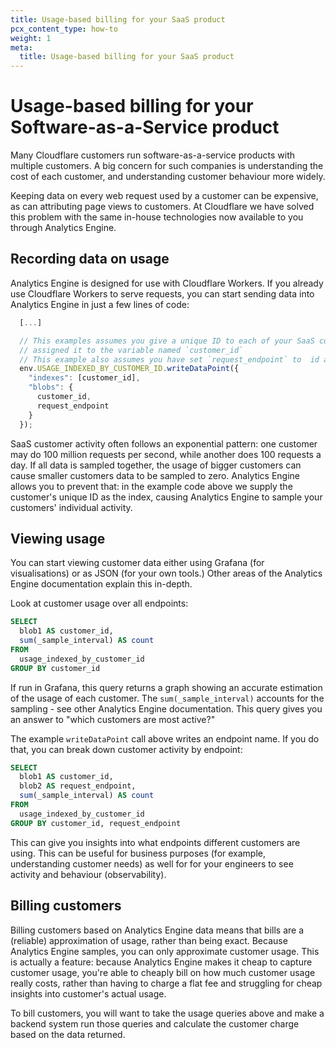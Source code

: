 ```yaml
---
title: Usage-based billing for your SaaS product
pcx_content_type: how-to
weight: 1
meta:
  title: Usage-based billing for your SaaS product
---
```


# Usage-based billing for your Software-as-a-Service product

Many Cloudflare customers run software-as-a-service products with multiple customers. A big concern for such companies is understanding the cost of each customer, and understanding customer behaviour more widely.

Keeping data on every web request used by a customer can be expensive, as can attributing page views to customers. At Cloudflare we have solved this problem with the same in-house technologies now available to you through Analytics Engine.

## Recording data on usage

Analytics Engine is designed for use with Cloudflare Workers. If you already use Cloudflare Workers to serve requests, you can start sending data into Analytics Engine in just a few lines of code:

```javascript
  [...]

  // This examples assumes you give a unique ID to each of your SaaS customers, and the Worker has
  // assigned it to the variable named `customer_id`
  // This example also assumes you have set `request_endpoint` to  id available to your worker
  env.USAGE_INDEXED_BY_CUSTOMER_ID.writeDataPoint({
    "indexes": [customer_id],
    "blobs": {
      customer_id,
      request_endpoint
    }
  });
```

SaaS customer activity often follows an exponential pattern: one customer may do 100 million requests per second, while another does 100 requests a day. If all data is sampled together, the usage of bigger customers can cause smaller customers data to be sampled to zero. Analytics Engine allows you to prevent that: in the example code above we supply the customer's unique ID as the index, causing Analytics Engine to sample your customers' individual activity.

## Viewing usage

You can start viewing customer data either using Grafana (for visualisations) or as JSON (for your own tools.) Other areas of the Analytics Engine documentation explain this in-depth.

Look at customer usage over all endpoints:

```sql
SELECT
  blob1 AS customer_id,
  sum(_sample_interval) AS count
FROM
  usage_indexed_by_customer_id
GROUP BY customer_id
```

If run in Grafana, this query returns a graph showing an accurate estimation of the usage of each customer. The `sum(_sample_interval)` accounts for the sampling - see other Analytics Engine documentation. This query gives you an answer to "which customers are most active?"

The example `writeDataPoint` call above writes an endpoint name. If you do that, you can break down customer activity by endpoint:

```sql
SELECT
  blob1 AS customer_id,
  blob2 AS request_endpoint,
  sum(_sample_interval) AS count
FROM
  usage_indexed_by_customer_id
GROUP BY customer_id, request_endpoint
```

This can give you insights into what endpoints different customers are using. This can be useful for business purposes (for example, understanding customer needs) as well for for your engineers to see activity and behaviour (observability).

## Billing customers

Billing customers based on Analytics Engine data means that bills are a (reliable) approximation of usage, rather than being exact. Because Analytics Engine samples, you can only approximate customer usage. This is actually a feature: because Analytics Engine makes it cheap to capture customer usage, you're able to cheaply bill on how much customer usage really costs, rather than having to charge a flat fee and struggling for cheap insights into customer's actual usage.

To bill customers, you will want to take the usage queries above and make a backend system run those queries and calculate the customer charge based on the data returned.
